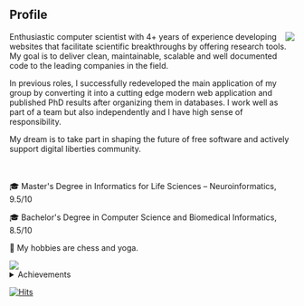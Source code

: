 ## Profile

<img align="right" src="https://thumbs.gfycat.com/PointedFrequentImperatorangel-size_restricted.gif">

Enthusiastic computer scientist with 4+ years of experience developing
websites that facilitate scientific breakthroughs by offering research tools. My
goal is to deliver clean, maintainable, scalable and well documented code to
the leading companies in the field.


In previous roles, I successfully redeveloped the main application of my group
by converting it into a cutting edge modern web application and published
PhD results after organizing them in databases. I work well as part of a team
but also independently and I have high sense of responsibility. 

My dream is to take part in shaping the future of free software and actively support digital liberties community.

<br><br>
🎓 Master's Degree in Informatics for Life Sciences – Neuroinformatics, 9.5/10

🎓 Bachelor's Degree in Computer Science and Biomedical Informatics, 8.5/10

:seedling: My hobbies are chess and yoga.

<img align="center" src="https://www.dropbox.com/s/xh4a5287uszjpkd/skills_word_cloud.png?raw=1">
<details>
<summary>Achievements</summary>
  <ul>
  <li>I won the award for the higher grade of the first year during my master's
degree from Foundation for Education and European Civilization</li>
    <li>I won the award for the higher final grade for my bachelor's degree from
Greek State Scholarships Foundation</li>
</ul>
</details>

[![Hits](https://hits.seeyoufarm.com/api/count/incr/badge.svg?url=https%3A%2F%2Fgithub.com%2Fgdamaskos&count_bg=%23808080&title_bg=%23555555&icon=&icon_color=%23E7E7E7&title=hits&edge_flat=false)]()

<!---
gdamaskos/gdamaskos is a ✨ special ✨ repository because its `README.md` (this file) appears on your GitHub profile.
You can click the Preview link to take a look at your changes.

- 👋 Hi, I’m @gdamaskos
- 👀 I’m interested in ...
- 🌱 I’m currently learning ...
- 💞️ I’m looking to collaborate on ...
- 📫 How to reach me ...

--->

